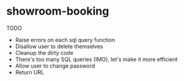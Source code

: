 # showroom-booking

TODO

- Raise errors on each sql query function
- Disallow user to delete themselves
- Cleanup the dirty code
- There's too many SQL queries (IMO), let's make it more efficient
- Allow user to change password
- Return URL
